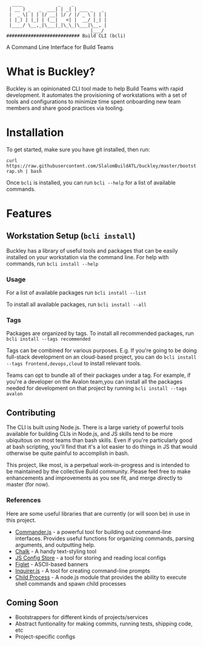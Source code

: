 ```
  ____             _    _
 | __ ) _   _  ___| | _| | ___ _   _
 |  _ \| | | |/ __| |/ / |/ _ \ | | |
 | |_) | |_| | (__|   <| |  __/ |_| |
 |____/ \__,_|\___|_|\_\_|\___|\__, |
                               |___/
########################### Build CLI (bcli)
```
A Command Line Interface for Build Teams

# What is Buckley? 
Buckley is an opinionated CLI tool made to help Build Teams with rapid development. 
It automates the provisioning of workstations with a set of tools and configurations to minimize time spent onboarding new team members and share good practices via tooling. 

# Installation
To get started, make sure you have git installed, then run: 

`curl https://raw.githubusercontent.com/SlalomBuildATL/buckley/master/bootstrap.sh | bash`


Once `bcli` is installed, you can run `bcli --help` for a list of available commands.


# Features
## Workstation Setup (`bcli install`)
Buckley has a library of useful tools and packages that can be easily installed on your workstation via the command line.
For help with commands, run `bcli install --help`

### Usage
For a list of available packages run `bcli install --list`

To install all available packages, run `bcli install --all`

### Tags
Packages are organized by tags. To install all recommended packages, run `bcli install --tags recommended`

Tags can be combined for various purposes. E.g. If you're going to be doing full-stack development on an cloud-based project, you can do `bcli install --tags frontend,devops,cloud` to install relevant tools.

Teams can opt to bundle all of their packages under a tag. For example, if you're a developer on the Avalon team,you can install all the packages needed for development on that project by running `bcli install --tags avalon`

## Contributing
The CLI is built using Node.js. There is a large variety of powerful tools available for building CLIs in Node.js, and JS skills tend to be more ubiquitous on most teams than bash skills. Even if you're particularly good at bash scripting, you'll find that it's a lot easier to do things in JS that would otherwise be quite painful to accomplish in bash. 

This project, like most, is a perpetual work-in-progress and is intended to be maintained by the collective Build community. 
Please feel free to make enhancements and improvements as you see fit, and merge directly to master (for now). 

### References
Here are some useful libraries that are currently (or will soon be) in use in this project. 

- [Commander.js](https://github.com/tj/commander.js/) - a powerful tool for building out command-line interfaces. Provides useful functions for organizing commands, parsing arguments, and outputting help. 
- [Chalk](https://github.com/chalk/chalk) - A handy text-styling tool
- [JS Config Store](https://github.com/andrewhayward/js-config-store) - a tool for storing and reading local configs
- [Figlet](https://www.npmjs.com/package/figlet) - ASCII-based banners
- [Inquirer.js](https://github.com/SBoudrias/Inquirer.js) - A tool for creating command-line prompts
- [Child Process](https://nodejs.org/api/child_process.html) - A node.js module that provides the ability to execute shell commands and spawn child processes


## Coming Soon
- Bootstrappers for different kinds of projects/services
- Abstract funtionality for making commits, running tests, shipping code, etc
- Project-specific configs

